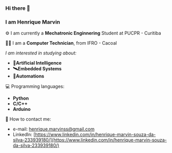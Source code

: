 ### Hi there 👋
### I am Henrique Marvin

⚙ I am currently a **Mechatronic Enginnering** Student at PUCPR - Curitiba

👨‍💻 I am a **Computer Technician**, from IFRO - Cacoal

_I am interested in studying about:_ 
  * **👾Artificial Intelligence** 
  * **🛰Embedded Systems** 
  * **🤖Automations**

💻 Programming languages:
  * **Python**
  * **C/C++**
  * **Arduino**

📧 How to contact me:
* e-mail: [henrique.marvinss@gmail.com](henrique.marvinss@gmail.com)
* LinkedIn: [https://www.linkedin.com/in/henrique-marvin-souza-da-silva-233939180/](https://www.linkedin.com/in/henrique-marvin-souza-da-silva-233939180/)


